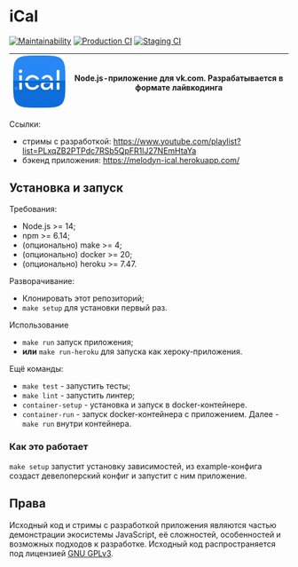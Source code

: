 # iCal

[![Maintainability](https://api.codeclimate.com/v1/badges/e23f92e76fd6a091df61/maintainability)](https://codeclimate.com/github/Melodyn/iCal/maintainability)
[![Production CI](../../workflows/Production%20CI/badge.svg)](../../actions?query=workflow%3A"Production+CI")
[![Staging CI](../../workflows/Staging%20CI/badge.svg)](../../actions?query=workflow%3A"Staging+CI")

|![логотип](./logo.png)|Node.js-приложение для vk.com. Разрабатывается в формате лайвкодинга
|---|---|

Ссылки:
* стримы с разработкой: https://www.youtube.com/playlist?list=PLxqZB2PTPdc7RSb5QpFR1lJ27NEmHtaYa
* бэкенд приложения: https://melodyn-ical.herokuapp.com/


## Установка и запуск

Требования:
* Node.js >= 14;
* npm >= 6.14;
* (опционально) make >= 4;
* (опционально) docker >= 20;
* (опционально) heroku >= 7.47.

Разворачивание:
* Клонировать этот репозиторий;
* `make setup` для установки первый раз.

Использование
* `make run` запуск приложения;
* **или** `make run-heroku` для запуска как хероку-приложения.

Ещё команды:
* `make test` - запустить тесты;
* `make lint` - запустить линтер;
* `container-setup` - установка и запуск в docker-контейнере.
* `container-run` - запуск docker-контейнера с приложением. Далее - `make run` внутри контейнера.


### Как это работает

`make setup` запустит установку зависимостей, из example-конфига создаст девелоперский конфиг и запустит с ним приложение.


## Права

Исходный код и стримы с разработкой приложения являются частью демонстрации экосистемы JavaScript, её сложностей, особенностей и возможных подходов к разработке. Исходный код распространяется под лицензией [GNU GPLv3](./LICENSE.txt). 
